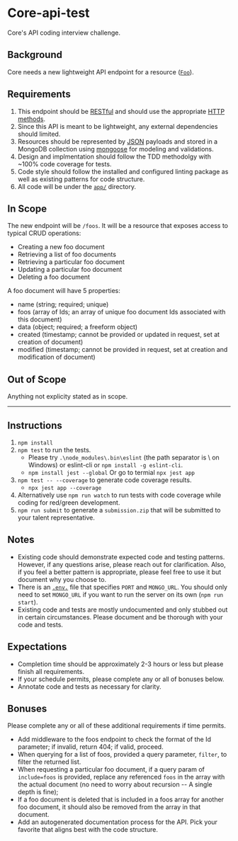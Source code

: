 # Core-api-test
Core's API coding interview challenge.

## Background
Core needs a new lightweight API endpoint for a resource ([`Foo`](./app/models/foo.js)).

## Requirements
1. This endpoint should be [RESTful](https://tools.ietf.org/html/rfc7231) and should use the appropriate [HTTP methods](https://developer.mozilla.org/en-US/docs/Web/HTTP/Methods).
2. Since this API is meant to be lightweight, any external dependencies should limited.
3. Resources should be represented by [JSON](https://www.json.org) payloads and stored in a MongoDB collection using [mongoose](https://mongoosejs.com) for modeling and validations.
4. Design and implmentation should follow the TDD methodolgy with ~100% code coverage for tests.
5. Code style should follow the installed and configured linting package as well as existing patterns for code structure.
6. All code will be under the [`app/`](./app) directory.

## In Scope
The new endpoint will be `/foos`. It will be a resource that exposes access to typical CRUD operations:
* Creating a new foo document
* Retrieving a list of foo documents
* Retrieving a particular foo document
* Updating a particular foo document
* Deleting a foo document

A foo document will have 5 properties:
* name (string; required; unique)
* foos (array of Ids; an array of unique foo document Ids associated with this document)
* data (object; required; a freeform object)
* created (timestamp; cannot be provided or updated in request, set at creation of document)
* modified (timestamp; cannot be provided in request, set at creation and modification of document)

## Out of Scope
Anything not explicity stated as in scope.

------

## Instructions
1. `npm install`
2. `npm test` to run the tests.
    - Please try `.\node_modules\.bin\eslint` (the path separator is \ on Windows) or eslint-cli or `npm install -g eslint-cli`.
    - `npm install jest --global` Or go to termial `npx jest app`
3. `npm test -- --coverage` to generate code coverage results.
    - `npx jest app --coverage`
4. Alternatively use `npm run watch` to run tests with code coverage while coding for red/green development.
5. `npm run submit` to generate a `submission.zip` that will be submitted to your talent representative.

## Notes
* Existing code should demonstrate expected code and testing patterns. However, if any questions arise, please reach out for clarification. Also, if you feel a better pattern is appropriate, please feel free to use it but document why you choose to.
* There is an [`.env.`](./.env) file that specifies `PORT` and `MONGO_URL`. You should only need to set `MONGO_URL` if you want to run the server on its own (`npm run start`).
* Existing code and tests are mostly undocumented and only stubbed out in certain circumstances. Please document and be thorough with your code and tests.

## Expectations
- Completion time should be approximately 2-3 hours or less but please finish all requirements.
- If your schedule permits, please complete any or all of bonuses below.
- Annotate code and tests as necessary for clarity.

## Bonuses
Please complete any or all of these additional requirements if time permits.
* Add middleware to the foos endpoint to check the format of the Id parameter; if invalid, return 404; if valid, proceed.
* When querying for a list of foos, provided a query parameter, `filter`, to filter the returned list.
* When requesting a particular foo document, if a query param of `include=foos` is provided, replace any referenced `foos` in the array with the actual document (no need to worry about recursion -- A single depth is fine);
* If a foo document is deleted that is included in a foos array for another foo document, it should also be removed from the array in that document.
* Add an autogenerated documentation process for the API. Pick your favorite that aligns best with the code structure.